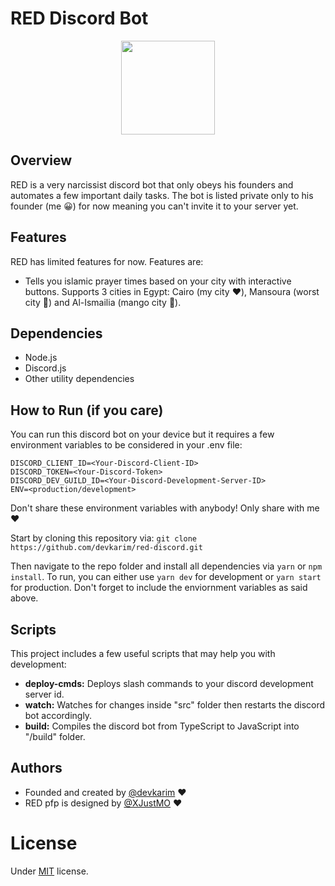 # RED Discord Bot

<p align="center"><img src="https://imgur.com/TNWYtZW.png" width="150" height="150" align="center"/></p>

## Overview

RED is a very narcissist discord bot that only obeys his founders and automates a few important daily tasks. The bot is listed private only to his founder (me 😀) for now meaning you can't invite it to your server yet.

## Features

RED has limited features for now. Features are:

- Tells you islamic prayer times based on your city with interactive buttons. Supports 3 cities in Egypt: Cairo (my city ❤️), Mansoura (worst city 🤢) and Al-Ismailia (mango city 🥭).

## Dependencies

- Node.js
- Discord.js
- Other utility dependencies

## How to Run (if you care)

You can run this discord bot on your device but it requires a few environment variables to be considered in your .env file:

```
DISCORD_CLIENT_ID=<Your-Discord-Client-ID>
DISCORD_TOKEN=<Your-Discord-Token>
DISCORD_DEV_GUILD_ID=<Your-Discord-Development-Server-ID>
ENV=<production/development>
```

Don't share these environment variables with anybody! Only share with me ❤️

Start by cloning this repository via:
`git clone https://github.com/devkarim/red-discord.git`

Then navigate to the repo folder and install all dependencies via `yarn` or `npm install`. To run, you can either use `yarn dev` for development or `yarn start` for production. Don't forget to include the enviornment variables as said above.

## Scripts

This project includes a few useful scripts that may help you with development:

- **deploy-cmds:** Deploys slash commands to your discord development server id.
- **watch:** Watches for changes inside "src" folder then restarts the discord bot accordingly.
- **build:** Compiles the discord bot from TypeScript to JavaScript into "/build" folder.

## Authors

- Founded and created by [@devkarim](https://github.com/devkarim) ❤️
- RED pfp is designed by [@XJustMO](https://github.com/XJustMO) ❤️

# License

Under [MIT](https://github.com/devkarim/red-discord/blob/main/LICENSE.md) license.

